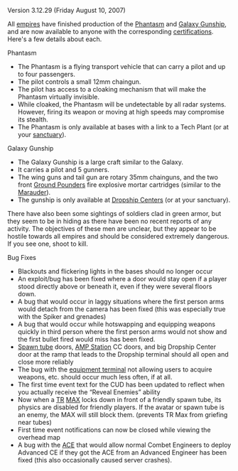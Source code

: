 Version 3.12.29 (Friday August 10, 2007)

All [empires](../terminology/Empire.md) have finished production of the
[Phantasm](../vehicles/Phantasm.md) and
[Galaxy Gunship](../vehicles/Galaxy_Gunship.md), and are now available to anyone
with the corresponding [certifications](../certifications/Certifications.md).
Here's a few details about each.

Phantasm

- The Phantasm is a flying transport vehicle that can carry a pilot and up to
  four passengers.
- The pilot controls a small 12mm chaingun.
- The pilot has access to a cloaking mechanism that will make the Phantasm
  virtually invisible.
- While cloaked, the Phantasm will be undetectable by all radar systems.
  However, firing its weapon or moving at high speeds may compromise its
  stealth.
- The Phantasm is only available at bases with a link to a Tech Plant (or at
  your [sanctuary](../locations/Sanctuary.md)).

Galaxy Gunship

- The Galaxy Gunship is a large craft similar to the Galaxy.
- It carries a pilot and 5 gunners.
- The wing guns and tail gun are rotary 35mm chainguns, and the two front
  [Ground Pounders](../terminology/Ground_Pounder.md) fire explosive mortar
  cartridges (similar to the [Marauder](../vehicles/Marauder.md)).
- The gunship is only available at
  [Dropship Centers](../locations/Dropship_Center.md) (or at your sanctuary).

There have also been some sightings of soldiers clad in green armor, but they
seem to be in hiding as there have been no recent reports of any activity. The
objectives of these men are unclear, but they appear to be hostile towards all
empires and should be considered extremely dangerous. If you see one, shoot to
kill.

Bug Fixes

- Blackouts and flickering lights in the bases should no longer occur
- An exploit/bug has been fixed where a door would stay open if a player stood
  directly above or beneath it, even if they were several floors down.
- A bug that would occur in laggy situations where the first person arms would
  detach from the camera has been fixed (this was especially true with the
  Spiker and grenades)
- A bug that would occur while hotswapping and equipping weapons quickly in
  third person where the first person arms would not show and the first bullet
  fired would miss has been fixed.
- [Spawn tube](../items/Respawn_Tube.md) doors,
  [AMP Station](../locations/Amp_Station.md) CC doors, and big Dropship Center
  door at the ramp that leads to the Dropship terminal should all open and close
  more reliably
- The bug with the [equipment terminal](../items/Equipment_Terminal.md) not
  allowing users to acquire weapons, etc. should occur much less often, if at
  all.
- The first time event text for the CUD has been updated to reflect when you
  actually receive the “Reveal Enemies” ability
- Now when a [TR](../etc/Terran_Republic.md)
  [MAX](../armor/Mechanized_Assault_Exo-Suit.md) locks down in front of a
  friendly spawn tube, its physics are disabled for friendly players. If the
  avatar or spawn tube is an enemy, the MAX will still block them. (prevents TR
  Max from griefing near tubes)
- First time event notifications can now be closed while viewing the overhead
  map
- A bug with the [ACE](../weapons/Adaptive_Construction_Engine.md) that would
  allow normal Combet Engineers to deploy Advanced CE if they got the ACE from
  an Advanced Engineer has been fixed (this also occasionally caused server
  crashes).
